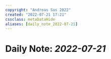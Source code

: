 ```yaml
---
copyright: "Andreas Sas 2022"
created: "2022-07-21 17:21"
cssclass: metaDataHide
aliases: [daily_note_2022-07-21]
---
```


# Daily Note: *2022-07-21*